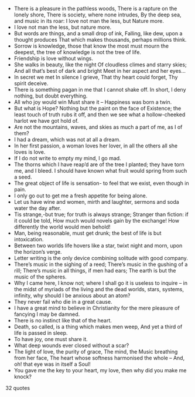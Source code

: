  - There is a pleasure in the pathless woods, There is a rapture on the lonely shore, There is society, where none intrudes, By the deep sea, and music in its roar: I love not man the less, but Nature more.
 - I love not man the less, but nature more.
 - But words are things, and a small drop of ink, Falling, like dew, upon a thought produces That which makes thousands, perhaps millions think.
 - Sorrow is knowledge, those that know the most must mourn the deepest, the tree of knowledge is not the tree of life.
 - Friendship is love without wings.
 - She walks in beauty, like the night Of cloudless climes and starry skies; And all that’s best of dark and bright Meet in her aspect and her eyes...
 - In secret we met In silence I grieve, That thy heart could forget, Thy spirit deceive.
 - There is something pagan in me that I cannot shake off. In short, I deny nothing, but doubt everything.
 - All who joy would win Must share it – Happiness was born a twin.
 - But what is Hope? Nothing but the paint on the face of Existence; the least touch of truth rubs it off, and then we see what a hollow-cheeked harlot we have got hold of.
 - Are not the mountains, waves, and skies as much a part of me, as I of them?
 - I had a dream, which was not at all a dream.
 - In her first passion, a woman loves her lover, in all the others all she loves is love.
 - If I do not write to empty my mind, I go mad.
 - The thorns which I have reap’d are of the tree I planted; they have torn me, and I bleed. I should have known what fruit would spring from such a seed.
 - The great object of life is sensation- to feel that we exist, even though in pain.
 - I only go out to get me a fresh appetite for being alone.
 - Let us have wine and women, mirth and laughter, sermons and soda water the day after.
 - Tis strange,-but true; for truth is always strange; Stranger than fiction: if it could be told, How much would novels gain by the exchange! How differently the world would men behold!
 - Man, being reasonable, must get drunk; the best of life is but intoxication.
 - Between two worlds life hovers like a star, twixt night and morn, upon the horizon’s verge.
 - Letter writing is the only device combining solitude with good company.
 - There’s music in the sighing of a reed; There’s music in the gushing of a rill; There’s music in all things, if men had ears; The earth is but the music of the spheres.
 - Why I came here, I know not; where I shall go it is useless to inquire – in the midst of myriads of the living and the dead worlds, stars, systems, infinity, why should I be anxious about an atom?
 - They never fail who die in a great cause.
 - I have a great mind to believe in Christianity for the mere pleasure of fancying I may be damned.
 - There is no instinct like that of the heart.
 - Death, so called, is a thing which makes men weep, And yet a third of life is passed in sleep.
 - To have joy, one must share it.
 - What deep wounds ever closed without a scar?
 - The light of love, the purity of grace, The mind, the Music breathing from her face, The heart whose softness harmonised the whole – And, oh! that eye was in itself a Soul!
 - You gave me the key to your heart, my love, then why did you make me knock?

32 quotes